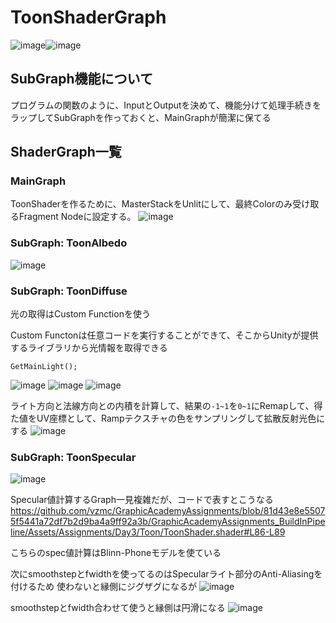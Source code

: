 # ToonShaderGraph
![image](https://user-images.githubusercontent.com/6869650/159939012-de43a07a-1550-4fb3-bfc5-9234673ef4d6.png)![image](https://user-images.githubusercontent.com/6869650/160114317-4dfb7712-9138-4150-a5e3-d1f33d7cd689.png)

## SubGraph機能について
プログラムの関数のように、InputとOutputを決めて、機能分けて処理手続きをラップしてSubGraphを作っておくと、MainGraphが簡潔に保てる

## ShaderGraph一覧
### MainGraph
ToonShaderを作るために、MasterStackをUnlitにして、最終Colorのみ受け取るFragment Nodeに設定する。
![image](https://user-images.githubusercontent.com/6869650/159939329-00bcf561-946a-457f-96bc-3431bc14190c.png)

### SubGraph: ToonAlbedo
![image](https://user-images.githubusercontent.com/6869650/159939458-caee3a70-d846-4753-8e4d-2a8a6632994e.png)

### SubGraph: ToonDiffuse
光の取得はCustom Functionを使う

Custom Functonは任意コードを実行することができて、そこからUnityが提供するライブラリから光情報を取得できる
```
GetMainLight();
```
![image](https://user-images.githubusercontent.com/6869650/160115625-e94a704f-0223-4310-bca2-79c9e8a69762.png)
![image](https://user-images.githubusercontent.com/6869650/160115648-8f67fd5c-ea83-43b4-9b02-db804753ceb6.png)
![image](https://user-images.githubusercontent.com/6869650/159939632-f8d0c038-43ed-45ce-9fe5-4a76dba9d8fb.png)

ライト方向と法線方向との内積を計算して、結果の`-1~1`を`0~1`にRemapして、得た値をUV座標として、Rampテクスチャの色をサンプリングして拡散反射光色にする
![image](https://user-images.githubusercontent.com/6869650/160118944-3ee73558-bdec-4954-a1c9-dae5601f5003.png)

### SubGraph: ToonSpecular
![image](https://user-images.githubusercontent.com/6869650/159939819-26a179ff-99ec-4c41-be8a-082deadeb116.png)

Specular値計算するGraph一見複雑だが、コードで表すとこうなる
https://github.com/vzmc/GraphicAcademyAssignments/blob/81d43e8e55075f5441a72df7b2d9ba4a9ff92a3b/GraphicAcademyAssignments_BuildInPipeline/Assets/Assignments/Day3/Toon/ToonShader.shader#L86-L89

こちらのspec値計算はBlinn-Phoneモデルを使ている

次にsmoothstepとfwidthを使ってるのはSpecularライト部分のAnti-Aliasingを付けるため
使わないと縁側にジグザグになるが
![image](https://user-images.githubusercontent.com/6869650/160120868-8cd3a9b6-409d-4f19-8056-292bfed210a2.png)

smoothstepとfwidth合わせて使うと縁側は円滑になる
![image](https://user-images.githubusercontent.com/6869650/160121011-159cdc4f-2c21-4712-a047-17252358fef2.png)



